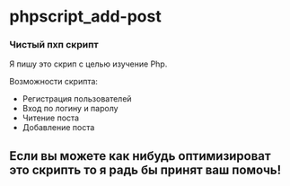 # phpscript_add-post

### Чистый пхп скрипт

Я пишу это скрип с целью изучение Php.

Возможности скрипта:
  - Регистрация пользователей
  - Вход по логину и паролу
  - Читение поста
  - Добавление поста

## Если вы можете как нибудь  оптимизироват это скрипть то я радь бы принят ваш помочь!